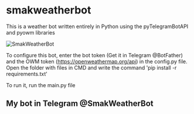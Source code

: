 # smakweatherbot
This is a weather bot written entirely in Python using the pyTelegramBotAPI and pyowm libraries

![SmakWeatherBot](https://user-images.githubusercontent.com/60614340/122526933-83498b80-d023-11eb-8d58-18404973cdab.png)

To configure this bot, enter the bot token (Get it in Telegram @BotFather) and the OWM token (https://openweathermap.org/api) in the config.py file.
Open the folder with files in CMD and write the command 'pip install -r requirements.txt'

To run it, run the main.py file

## My bot in Telegram @SmakWeatherBot
